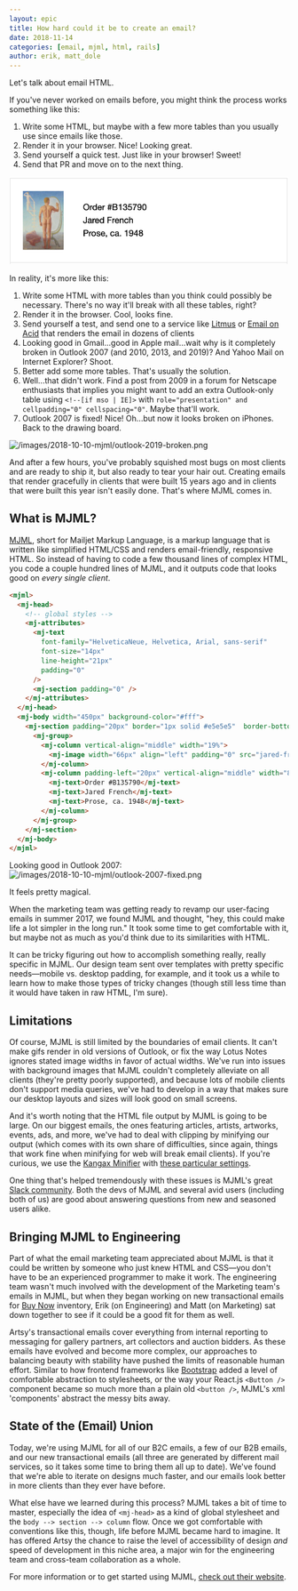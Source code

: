 ```yaml
---
layout: epic
title: How hard could it be to create an email?
date: 2018-11-14
categories: [email, mjml, html, rails]
author: erik, matt_dole
---
```


<!-- OUTLINE -->

Let's talk about email HTML.

If you've never worked on emails before, you might think the process works something like this:

1. Write some HTML, but maybe with a few more tables than you usually use since emails like those.
2. Render it in your browser. Nice! Looking great.
3. Send yourself a quick test. Just like in your browser! Sweet!
4. Send that PR and move on to the next thing.

![/images/2018-10-10-mjml/example.png](/images/2018-10-10-mjml/example.png)

In reality, it's more like this:

1. Write some HTML with more tables than you think could possibly be necessary. There's no way it'll break with all
   these tables, right?
2. Render it in the browser. Cool, looks fine.
3. Send yourself a test, and send one to a service like [Litmus](https://www.litmus.com) or
   [Email on Acid](https://www.emailonacid.com) that renders the email in dozens of clients
4. Looking good in Gmail...good in Apple mail...wait why is it completely broken in Outlook 2007 (and 2010, 2013,
   and 2019)? And Yahoo Mail on Internet Explorer? Shoot.
5. Better add some more tables. That's usually the solution.
6. Well...that didn't work. Find a post from 2009 in a forum for Netscape enthusiasts that implies you might want
   to add an extra Outlook-only table using `<!--[if mso | IE]>` with
   `role="presentation" and cellpadding="0" cellspacing="0"`. Maybe that'll work.
7. Outlook 2007 is fixed! Nice! Oh...but now it looks broken on iPhones. Back to the drawing board.

![/images/2018-10-10-mjml/outlook-2019-broken.png](/images/2018-10-10-mjml/outlook-2019-broken.png)

And after a few hours, you've probably squished most bugs on most clients and are ready to ship it, but also ready
to tear your hair out. Creating emails that render gracefully in clients that were built 15 years ago and in
clients that were built this year isn't easily done. That's where MJML comes in.

## What is MJML?

[MJML](mjml.io), short for Mailjet Markup Language, is a markup language that is written like simplified HTML/CSS
and renders email-friendly, responsive HTML. So instead of having to code a few thousand lines of complex HTML, you
code a couple hundred lines of MJML, and it outputs code that looks good on _every single client_.

```html
<mjml>
  <mj-head>
    <!-- global styles -->
    <mj-attributes>
      <mj-text
        font-family="HelveticaNeue, Helvetica, Arial, sans-serif"
        font-size="14px"
        line-height="21px"
        padding="0"
      />
      <mj-section padding="0" />
    </mj-attributes>
  </mj-head>
  <mj-body width="450px" background-color="#fff">
    <mj-section padding="20px" border="1px solid #e5e5e5"  border-bottom="0">
      <mj-group>
        <mj-column vertical-align="middle" width="19%">
          <mj-image width="66px" align="left" padding="0" src="jared-french-prose.png"/>
        </mj-column>
        <mj-column padding-left="20px" vertical-align="middle" width="81%">
          <mj-text>Order #B135790</mj-text>
          <mj-text>Jared French</mj-text>
          <mj-text>Prose, ca. 1948</mj-text>
        </mj-column>
      </mj-group>
    </mj-section>
  </mj-body>
</mjml>
```

Looking good in Outlook 2007:
![/images/2018-10-10-mjml/outlook-2007-fixed.png](/images/2018-10-10-mjml/outlook-2007-fixed.png)

It feels pretty magical.

When the marketing team was getting ready to revamp our user-facing emails in summer 2017, we found MJML and
thought, "hey, this could make life a lot simpler in the long run." It took some time to get comfortable with it,
but maybe not as much as you'd think due to its similarities with HTML.

It can be tricky figuring out how to accomplish something really, really specific in MJML. Our design team sent
over templates with pretty specific needs—mobile vs. desktop padding, for example, and it took us a while to learn
how to make those types of tricky changes (though still less time than it would have taken in raw HTML, I'm sure).

## Limitations

Of course, MJML is still limited by the boundaries of email clients. It can't make gifs render in old versions of
Outlook, or fix the way Lotus Notes ignores stated image widths in favor of actual widths. We've run into issues
with background images that MJML couldn't completely alleviate on all clients (they're pretty poorly supported),
and because lots of mobile clients don't support media queries, we've had to develop in a way that makes sure our
desktop layouts and sizes will look good on small screens.

And it's worth noting that the HTML file output by MJML is going to be large. On our biggest emails, the ones
featuring articles, artists, artworks, events, ads, and more, we've had to deal with clipping by minifying our
output (which comes with its own share of difficulties, since again, things that work fine when minifying for web
will break email clients). If you're curious, we use the [Kangax Minifier](http://kangax.github.io/html-minifier/)
with [these particular settings](/images/2018-10-10-mjml/kangax-settings.png).

One thing that's helped tremendously with these issues is MJML's great
[Slack community](https://slacking-inviter.herokuapp.com/). Both the devs of MJML and several avid users (including
both of us) are good about answering questions from new and seasoned users alike.

## Bringing MJML to Engineering

Part of what the email marketing team appreciated about MJML is that it could be written by someone who just knew
HTML and CSS—you don't have to be an experienced programmer to make it work. The engineering team wasn't much
involved with the development of the Marketing team's emails in MJML, but when they began working on new
transactional emails for [Buy Now](https://www.artsy.net/collect?acquireable=true) inventory, Erik (on Engineering)
and Matt (on Marketing) sat down together to see if it could be a good fit for them as well.

Artsy's transactional emails cover everything from internal reporting to messaging for gallery partners, art
collectors and auction bidders. As these emails have evolved and become more complex, our approaches to balancing
beauty with stability have pushed the limits of reasonable human effort. Similar to how frontend frameworks like
[Bootstrap](https://getbootstrap.com/) added a level of comfortable abstraction to stylesheets, or the way your
React.js `<Button />` component became so much more than a plain old `<button />`, MJML's xml 'components' abstract
the messy bits away.

## State of the (Email) Union

Today, we're using MJML for all of our B2C emails, a few of our B2B emails, and our new transactional emails (all
three are generated by different mail services, so it takes some time to bring them all up to date). We've found
that we're able to iterate on designs much faster, and our emails look better in more clients than they ever have
before.

What else have we learned during this process? MJML takes a bit of time to master, especially the idea of
`<mj-head>` as a kind of global stylesheet and the `body --> section --> column` flow. Once we got comfortable with
conventions like this, though, life before MJML became hard to imagine. It has offered Artsy the chance to raise
the level of accessibility of design _and_ speed of development in this niche area, a major win for the engineering
team and cross-team collaboration as a whole.

For more information or to get started using MJML, [check out their website](https://mjml.io).
